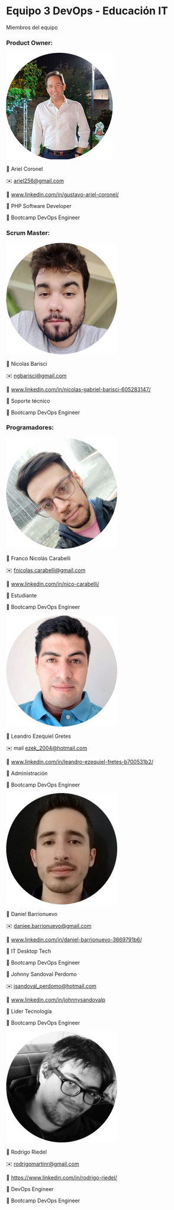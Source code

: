 # Equipo 3 DevOps - Educación IT
Miembros del equipo

### **Product Owner:**

![](https://github.com/kekosoftware/kekosoftware/blob/main/imgAriel.png)

:man: Ariel Coronel

:envelope: ariel256@gmail.com

:link: www.linkedin.com/in/gustavo-ariel-coronel/

:briefcase: PHP Software Developer

:book: Bootcamp DevOps Engineer

		
### **Scrum Master:**

<img src="./nico.png" width=300 height=300>

:man: Nicolas Barisci 

:envelope: ngbarisci@gmail.com

:link: www.linkedin.com/in/nicolas-gabriel-barisci-605283147/

:briefcase: Soporte técnico

:book: Bootcamp DevOps Engineer

### **Programadores:**

<img src="./nicoc.png" width=300 height=300>

:man: Franco Nicolás Carabelli

:envelope: fnicolas.carabelli@gmail.com 

:link: www.linkedin.com/in/nico-carabelli/

:briefcase: Estudiante 

:book: Bootcamp DevOps Engineer

<img src="./leandro.png" width=300 height=300>

:man: Leandro Ezequiel Gretes 

:envelope: mail ezek_2004@hotmail.com

:link: www.linkedin.com/in/leandro-ezequiel-fretes-b700531b2/

:briefcase: Administración 

:book: Bootcamp DevOps Engineer

<img src="./daniel.png" width=300 height=300>

:man: Daniel Barrionuevo

:envelope: daniee.barrionuevo@gmail.com

:link: www.linkedin.com/in/daniel-barrionuevo-3669791b6/

:briefcase: IT Desktop Tech

:book: Bootcamp DevOps Engineer



:man: Johnny Sandoval Perdomo 

:envelope: jsandoval_perdomo@hotmail.com

:link: www.linkedin.com/in/johnnysandovalp

:briefcase: Lider Tecnología

:book: Bootcamp DevOps Engineer


<img src="./rodri.png" width=300 height=300>

:man: Rodrigo Riedel

:envelope: rodrigomartinr@gmail.com

:link: https://www.linkedin.com/in/rodrigo-riedel/

:briefcase: DevOps Engineer

:book: Bootcamp DevOps Engineer

